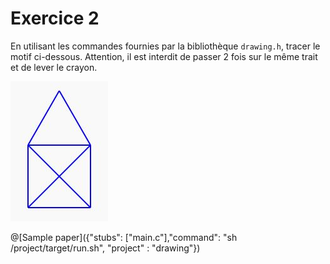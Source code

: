 # Exercice 2

En utilisant les commandes fournies par la bibliothèque `drawing.h`, tracer le motif ci-dessous. Attention, il est interdit de passer 2 fois sur le même trait et de lever le crayon.

![Image Exercice](Images/ex2.JPG)

@[Sample paper]({"stubs": ["main.c"],"command": "sh /project/target/run.sh", "project" : "drawing"})
